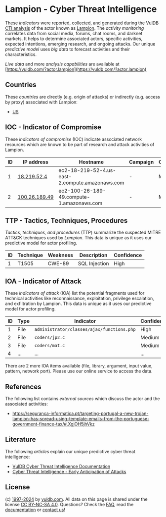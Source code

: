 # Lampion - Cyber Threat Intelligence

These _indicators_ were reported, collected, and generated during the [VulDB CTI analysis](https://vuldb.com/?kb.cti) of the actor known as [Lampion](https://vuldb.com/?actor.lampion). The _activity monitoring_ correlates data from social media, forums, chat rooms, and darknet markets. It helps to determine associated actors, specific activities, expected intentions, emerging research, and ongoing attacks. Our unique _predictive model_ uses _big data_ to forecast activities and their characteristics.

_Live data_ and more _analysis capabilities_ are available at [https://vuldb.com/?actor.lampion](https://vuldb.com/?actor.lampion)

## Countries

These _countries_ are directly (e.g. origin of attacks) or indirectly (e.g. access by proxy) associated with Lampion:

* [US](https://vuldb.com/?country.us)

## IOC - Indicator of Compromise

These _indicators of compromise_ (IOC) indicate associated network resources which are known to be part of research and attack activities of Lampion.

ID | IP address | Hostname | Campaign | Confidence
-- | ---------- | -------- | -------- | ----------
1 | [18.219.52.4](https://vuldb.com/?ip.18.219.52.4) | ec2-18-219-52-4.us-east-2.compute.amazonaws.com | - | Medium
2 | [100.26.189.49](https://vuldb.com/?ip.100.26.189.49) | ec2-100-26-189-49.compute-1.amazonaws.com | - | Medium

## TTP - Tactics, Techniques, Procedures

_Tactics, techniques, and procedures_ (TTP) summarize the suspected MITRE ATT&CK techniques used by _Lampion_. This data is unique as it uses our predictive model for actor profiling.

ID | Technique | Weakness | Description | Confidence
-- | --------- | -------- | ----------- | ----------
1 | T1505 | CWE-89 | SQL Injection | High

## IOA - Indicator of Attack

These _indicators of attack_ (IOA) list the potential fragments used for technical activities like reconnaissance, exploitation, privilege escalation, and exfiltration by Lampion. This data is unique as it uses our predictive model for actor profiling.

ID | Type | Indicator | Confidence
-- | ---- | --------- | ----------
1 | File | `administrator/classes/ajax/functions.php` | High
2 | File | `coders/jp2.c` | Medium
3 | File | `coders/mat.c` | Medium
4 | ... | ... | ...

There are 2 more IOA items available (file, library, argument, input value, pattern, network port). Please use our online service to access the data.

## References

The following list contains _external sources_ which discuss the actor and the associated activities:

* https://seguranca-informatica.pt/targeting-portugal-a-new-trojan-lampion-has-spread-using-template-emails-from-the-portuguese-government-finance-tax/#.XgjOH5jhVkz

## Literature

The following _articles_ explain our unique predictive cyber threat intelligence:

* [VulDB Cyber Threat Intelligence Documentation](https://vuldb.com/?kb.cti)
* [Cyber Threat Intelligence - Early Anticipation of Attacks](https://www.scip.ch/en/?labs.20201022)

## License

(c) [1997-2024](https://vuldb.com/?kb.changelog) by [vuldb.com](https://vuldb.com/?kb.about). All data on this page is shared under the license [CC BY-NC-SA 4.0](https://creativecommons.org/licenses/by-nc-sa/4.0/). Questions? Check the [FAQ](https://vuldb.com/?kb.faq), read the [documentation](https://vuldb.com/?kb) or [contact us](https://vuldb.com/?contact)!
